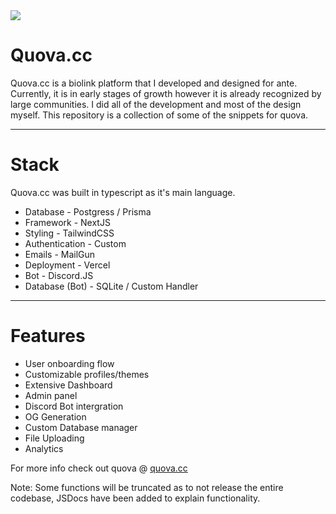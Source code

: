 <a href="https://quova.cc" align="center">
    <img src="https://r2.resynced.design/cdn/01JTTZSBNB68AC7XZTTYTA34QX.gif" align="center" />
</a>

# Quova.cc

Quova.cc is a biolink platform that I developed and designed for ante. Currently, it is in early stages of growth however it is already recognized by large communities. I did all of the development and most of the design myself. This repository is a collection of some of the snippets for quova.

---

# Stack

Quova.cc was built in typescript as it's main language.

- Database - Postgress / Prisma
- Framework - NextJS
- Styling - TailwindCSS
- Authentication - Custom
- Emails - MailGun
- Deployment - Vercel
- Bot - Discord.JS
- Database (Bot) - SQLite / Custom Handler

--- 

# Features

- User onboarding flow
- Customizable profiles/themes
- Extensive Dashboard
- Admin panel
- Discord Bot intergration
- OG Generation
- Custom Database manager
- File Uploading
- Analytics

For more info check out quova @ [quova.cc](https://quova.cc)

Note: Some functions will be truncated as to not release the entire codebase, JSDocs have been added to explain functionality.